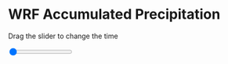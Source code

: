 <h1>WRF Accumulated Precipitation</h1>
<p>Drag the slider to change the time</p>

<div class="slidecontainer">
<input oninput='setImage(this)' class="slider" type="range" min="0" max="9" value="0" step="1" />
<img id='img'/>
</div>

<script>
var img = document.getElementById('img');
var img_array = ['/assets/images/wrf/r_wrfout_d01_2020-03-21_12:00:00.png',
'/assets/images/wrf/r_wrfout_d01_2020-03-21_13:00:00.png',
'/assets/images/wrf/r_wrfout_d01_2020-03-21_14:00:00.png',
'/assets/images/wrf/r_wrfout_d01_2020-03-21_15:00:00.png',
'/assets/images/wrf/r_wrfout_d01_2020-03-21_16:00:00.png',
'/assets/images/wrf/r_wrfout_d01_2020-03-21_17:00:00.png',
'/assets/images/wrf/r_wrfout_d01_2020-03-21_18:00:00.png',
'/assets/images/wrf/r_wrfout_d01_2020-03-21_19:00:00.png',
'/assets/images/wrf/r_wrfout_d01_2020-03-21_20:00:00.png',];
function setImage(obj)
{
        var value = obj.value;
        img.src = img_array[value];

}
</script>
